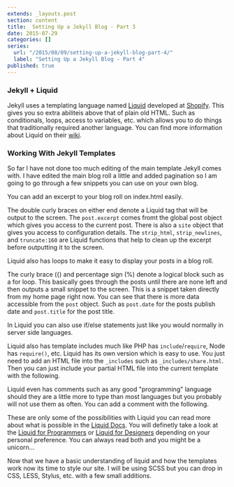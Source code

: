 ```yaml
---
extends: _layouts.post
section: content
title:  Setting Up a Jekyll Blog - Part 3
date: 2015-07-29
categories: []
series:
  url: "/2015/08/09/setting-up-a-jekyll-blog-part-4/"
  label: "Setting Up a Jekyll Blog - Part 4"
published: true
---
```


### Jekyll + Liquid
Jekyll uses a templating language named [Liquid](http://liquidmarkup.org/) developed at [Shopify](http://www.shopify.com/). This gives you so extra abiliteis above that of plain old HTML. Such as conditionals, loops, access to variables, etc. which allows you to do things that traditionally required another language. You can find more information about Liquid on their [wiki](https://github.com/Shopify/Liquid/wiki).

### Working With Jekyll Templates
So far I have not done too much editing of the main template Jekyll comes with. I have edited the main blog roll a little and added pagination so I am going to go through a few snippets you can use on your own blog.

You can add an excerpt to your blog roll on index.html easily.
<script src="https://gist.github.com/DHolloran/e5ddb0f1a4986e574a7c.js"></script>

The double curly braces on either end denote a Liquid tag that will be output to the screen. The `post.excerpt` comes fromt the global post object which gives you access to the current post. There is also a `site` object that gives you access to configuration details. The `strip_html`, `strip_newlines`, and `truncate:160` are Liquid functions that help to clean up the excerpt before outputting it to the screen.

Liquid also has loops to make it easy to display your posts in a blog roll.

<script src="https://gist.github.com/DHolloran/6dcf1f012c35e3dbcf82.js"></script>

The curly brace ({) and percentage sign (%) denote a logical block such as a for loop. This basically goes through the posts until there are none left and then outputs a small snippet to the screen. This is a snippet taken directly from my home page right now. You can see that there is more data accessible from the `post` object. Such as `post.date` for the posts publish date and `post.title` for the post title.

In Liquid you can also use if/else statements just like you would normally in server side languages.

<script src="https://gist.github.com/DHolloran/9550ea26f737e28746c4.js"></script>

Liquid also has template includes much like PHP has `include`/`require`, Node has `require()`, etc. Liquid has its own version which is easy to use. You just need to add an HTML file into the `_includes` such as `_includes/share.html`. Then you can just include your partial HTML file into the current template with the following.

<script src="https://gist.github.com/DHolloran/d2667e1d158347b43c45.js"></script>

Liquid even has comments such as any good "programming" language should they are a little more to type than most languages but you probably will not use them as often. You can add a comment with the following.

<script src="https://gist.github.com/DHolloran/c931e3d7e3d9f6cbaf5a.js"></script>

These are only some of the possibilities with Liquid you can read more about what is possible in the [Liquid Docs](https://github.com/Shopify/liquid/wiki). You will definetly take a look at the [Liquid for Programmers](https://github.com/Shopify/liquid/wiki/Liquid-for-Programmers) or [Liquid for Designers](https://github.com/Shopify/liquid/wiki/Liquid-for-Designers) depending on your personal preference. You can always read both and you might be a unicorn...

Now that we have a basic understanding of liquid and how the templates work now its time to style our site. I will be using SCSS but you can drop in CSS, LESS, Stylus, etc. with a few small additions.
